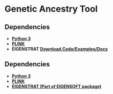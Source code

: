 # Genetic Ancestry Tool

## Dependencies

* **[Python 3](https://www.python.org/downloads/)**
* **[PLINK](http://zzz.bwh.harvard.edu/plink/)**
* **EIGENSTRAT** **[Download](https://data.broadinstitute.org/alkesgroup/EIGENSOFT/),[Code/Examples/Docs](https://github.com/DReichLab/EIG/tree/master/EIGENSTRAT)**

## Dependencies

* **[Python 3](https://www.python.org/downloads/)**
* **[PLINK](http://zzz.bwh.harvard.edu/plink/)**
* **[EIGENSTRAT (Part of EIGENSOFT package)](https://data.broadinstitute.org/alkesgroup/EIGENSOFT/)**